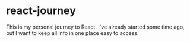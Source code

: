 # react-journey

This is my personal journey to React. I've already started some time ago, but I want to keep all info in one place easy to access.





